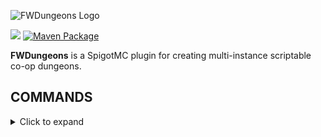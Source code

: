 ![FWDungeons Logo](https://repository-images.githubusercontent.com/268072687/382d7080-a919-11ea-9cc9-e7d4b3e39074)

[![](https://jitpack.io/v/ForgottenWorld/FWDungeons.svg)](https://jitpack.io/#ForgottenWorld/FWDungeons)
[![Maven Package](https://github.com/ForgottenWorld/FWDungeons/workflows/Maven%20Package/badge.svg)](https://github.com/ForgottenWorld/FWDungeons/packages/278054)



<b>FWDungeons</b> is a SpigotMC plugin for creating multi-instance scriptable co-op dungeons.

## COMMANDS
<details>
    <summary>Click to expand</summary>
    
    /fwdungeonsedit (/fwde)
        dungeon
            create

Creates a new dungeon and returns its ID. You're now editing that dungeon, you may define a box for it, edit its attributes, define triggers and active areas.

            edit DUNGEON_ID
            
Allows you to edit an existing dungeon by providing its ID. You currently can't add, remove or edit active areas or triggers this way, but you can edit parameters such as name, description, starting location, difficulty, number of players and points.
            
            name DUNGEON_NAME
            
Sets the name for the dungeon currently being edited or created.
            
            description DUNGEON_DESCRIPTION
            
Sets the description for the dungeon currently being edited or created.
            
            setstart
            
Sets the caller's current location as the starting location for the dungeon currently being edited or created.
            
            difficulty [easy, medium, hard]
            
Sets the chosen difficulty as the difficulty for the dungeon currently being edited or created.
            
            players MIN_PLAYERS MAX_PLAYERS
            
Sets the minimum and maximum number of players for the dungeon currently being edited or created.
            
            points AMOUNT
            
Sets the number of points for DungeonCompletedEvent. This event can be used for progression/leaderboard plugins such as EasyRanking.
            
            pos1
            
Sets the block the player is looking at as the first location for defining the currently being created dungeon's box. Once both positions are selected, the box is set.
            
            pos2
            
Sets the block the player is looking at as the first location for defining the currently being created dungeon's box. Once both positions are selected, the box is set.
            
            hlframes
            
Toggles highlight mode, in which the boxes for triggers and active areas in the dungeon currently being created are highlighted by particles: dripping lava for triggers and dripping water for active areas.
            
            writeout
            
Exports a configuration file for the dungeon currently being created and exits edit mode. This configuration file is ready for trigger scripting.
            
            save
            
Updates the configuration file for the dungeon currently being edited and exits edit mode.
            
            discard
            
Exits edit mode. Changes to existing dungeons will remain until /fwd reload is called or the server is restared, but they will not be written to disk. Instances created are an exception.
            
            instadd
            
Adds an instance (the box is defined as having origin at the block the player is looking at, the origin is the corner of the box with the lowest X,Y and Z coordinates, the box will have height, width and depth equal to those of the dungeon) for the dungeon currently being edited and writes it to DB.
            
            instremove
            
Removes an instance (the one the box of which the player is currently inside) for the dungeon currently being edited and removes it from DB.

        trigger
            pos1
            
Sets the block the player is looking at as the first location for defining the a trigger in the currently being created dungeon. Once both positions are selected, the box for the trigger is set.

            pos2
            
Sets the block the player is looking at as the second location for defining the a trigger in the currently being created dungeon. Once both positions are selected, the box for the trigger is set.
            
            label
            
Sets a label for the last created trigger.
            
            unmake
            
Deletes the last created trigger.

        activearea
            pos1
            
Sets the block the player is looking at as the first location for defining an active area in the currently being created dungeon. Once both positions are selected, the box for the active area is set.
            
            pos2
            
Sets the block the player is looking at as the second location for defining an active area in the currently being created dungeon. Once both positions are selected, the box for the active area is set.

            label
            
Sets a label for the last created active area.
            
            unmake
            
Deletes the last created active area.
            
    /fwdungeons (/fwd)
        list
        join
        invite
        leave
        start
        lock
        unlock
        evacuate
        lookup
        enable
        disable
        reload
        
</details>
